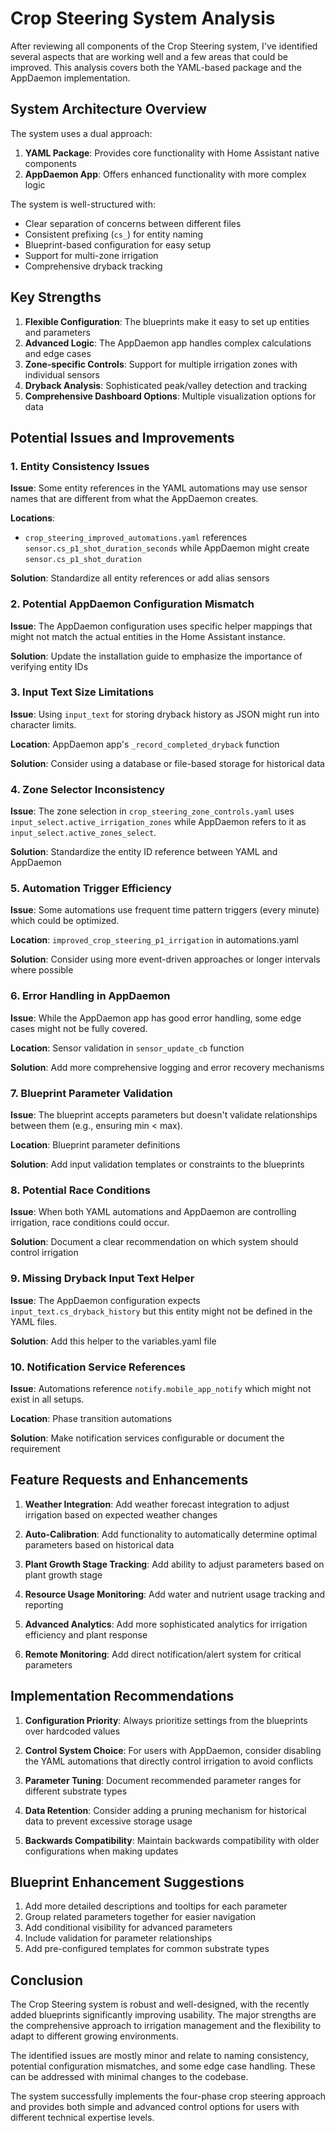 # Crop Steering System Analysis

After reviewing all components of the Crop Steering system, I've identified several aspects that are working well and a few areas that could be improved. This analysis covers both the YAML-based package and the AppDaemon implementation.

## System Architecture Overview

The system uses a dual approach:
1. **YAML Package**: Provides core functionality with Home Assistant native components
2. **AppDaemon App**: Offers enhanced functionality with more complex logic

The system is well-structured with:
- Clear separation of concerns between different files
- Consistent prefixing (`cs_`) for entity naming
- Blueprint-based configuration for easy setup
- Support for multi-zone irrigation
- Comprehensive dryback tracking

## Key Strengths

1. **Flexible Configuration**: The blueprints make it easy to set up entities and parameters
2. **Advanced Logic**: The AppDaemon app handles complex calculations and edge cases
3. **Zone-specific Controls**: Support for multiple irrigation zones with individual sensors
4. **Dryback Analysis**: Sophisticated peak/valley detection and tracking
5. **Comprehensive Dashboard Options**: Multiple visualization options for data

## Potential Issues and Improvements

### 1. Entity Consistency Issues

**Issue**: Some entity references in the YAML automations may use sensor names that are different from what the AppDaemon creates.

**Locations**:
- `crop_steering_improved_automations.yaml` references `sensor.cs_p1_shot_duration_seconds` while AppDaemon might create `sensor.cs_p1_shot_duration`

**Solution**: Standardize all entity references or add alias sensors

### 2. Potential AppDaemon Configuration Mismatch

**Issue**: The AppDaemon configuration uses specific helper mappings that might not match the actual entities in the Home Assistant instance.

**Solution**: Update the installation guide to emphasize the importance of verifying entity IDs

### 3. Input Text Size Limitations

**Issue**: Using `input_text` for storing dryback history as JSON might run into character limits.

**Location**: AppDaemon app's `_record_completed_dryback` function

**Solution**: Consider using a database or file-based storage for historical data

### 4. Zone Selector Inconsistency

**Issue**: The zone selection in `crop_steering_zone_controls.yaml` uses `input_select.active_irrigation_zones` while AppDaemon refers to it as `input_select.active_zones_select`.

**Solution**: Standardize the entity ID reference between YAML and AppDaemon

### 5. Automation Trigger Efficiency

**Issue**: Some automations use frequent time pattern triggers (every minute) which could be optimized.

**Location**: `improved_crop_steering_p1_irrigation` in automations.yaml

**Solution**: Consider using more event-driven approaches or longer intervals where possible

### 6. Error Handling in AppDaemon

**Issue**: While the AppDaemon app has good error handling, some edge cases might not be fully covered.

**Location**: Sensor validation in `sensor_update_cb` function

**Solution**: Add more comprehensive logging and error recovery mechanisms

### 7. Blueprint Parameter Validation

**Issue**: The blueprint accepts parameters but doesn't validate relationships between them (e.g., ensuring min < max).

**Location**: Blueprint parameter definitions

**Solution**: Add input validation templates or constraints to the blueprints

### 8. Potential Race Conditions

**Issue**: When both YAML automations and AppDaemon are controlling irrigation, race conditions could occur.

**Solution**: Document a clear recommendation on which system should control irrigation

### 9. Missing Dryback Input Text Helper

**Issue**: The AppDaemon configuration expects `input_text.cs_dryback_history` but this entity might not be defined in the YAML files.

**Solution**: Add this helper to the variables.yaml file

### 10. Notification Service References

**Issue**: Automations reference `notify.mobile_app_notify` which might not exist in all setups.

**Location**: Phase transition automations

**Solution**: Make notification services configurable or document the requirement

## Feature Requests and Enhancements

1. **Weather Integration**: Add weather forecast integration to adjust irrigation based on expected weather changes

2. **Auto-Calibration**: Add functionality to automatically determine optimal parameters based on historical data

3. **Plant Growth Stage Tracking**: Add ability to adjust parameters based on plant growth stage

4. **Resource Usage Monitoring**: Add water and nutrient usage tracking and reporting

5. **Advanced Analytics**: Add more sophisticated analytics for irrigation efficiency and plant response

6. **Remote Monitoring**: Add direct notification/alert system for critical parameters

## Implementation Recommendations

1. **Configuration Priority**: Always prioritize settings from the blueprints over hardcoded values

2. **Control System Choice**: For users with AppDaemon, consider disabling the YAML automations that directly control irrigation to avoid conflicts

3. **Parameter Tuning**: Document recommended parameter ranges for different substrate types

4. **Data Retention**: Consider adding a pruning mechanism for historical data to prevent excessive storage usage

5. **Backwards Compatibility**: Maintain backwards compatibility with older configurations when making updates

## Blueprint Enhancement Suggestions

1. Add more detailed descriptions and tooltips for each parameter
2. Group related parameters together for easier navigation
3. Add conditional visibility for advanced parameters
4. Include validation for parameter relationships
5. Add pre-configured templates for common substrate types

## Conclusion

The Crop Steering system is robust and well-designed, with the recently added blueprints significantly improving usability. The major strengths are the comprehensive approach to irrigation management and the flexibility to adapt to different growing environments.

The identified issues are mostly minor and relate to naming consistency, potential configuration mismatches, and some edge case handling. These can be addressed with minimal changes to the codebase.

The system successfully implements the four-phase crop steering approach and provides both simple and advanced control options for users with different technical expertise levels.
